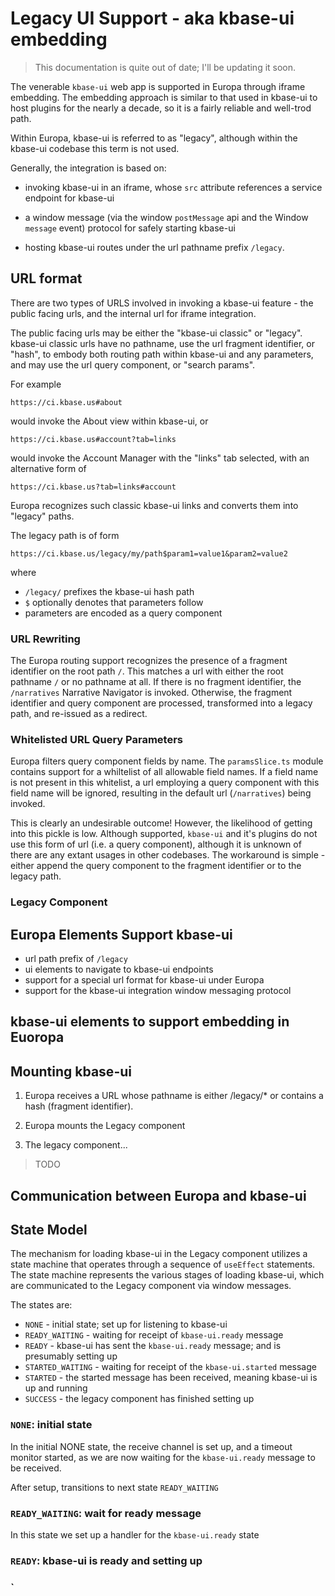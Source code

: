 # Legacy UI Support - aka kbase-ui embedding

> This documentation is quite out of date; I'll be updating it soon.

The venerable `kbase-ui` web app is supported in Europa through iframe
embedding. The embedding approach is similar to that used in kbase-ui to host
plugins for the nearly a decade, so it is a fairly reliable and well-trod path.

Within Europa, kbase-ui is referred to as "legacy", although within the kbase-ui
codebase this term is not used.

Generally, the integration is based on:

*   invoking kbase-ui in an iframe, whose `src` attribute references a service
    endpoint for kbase-ui

*   a window message (via the window `postMessage` api and the Window `message`
    event) protocol for safely starting kbase-ui

*   hosting kbase-ui routes under the url pathname prefix `/legacy`.

## URL format

There are two types of URLS involved in invoking a kbase-ui feature - the public
facing urls, and the internal url for iframe integration.

The public facing urls may be either the "kbase-ui classic" or "legacy".
kbase-ui classic urls have no pathname, use the url fragment identifier, or
"hash", to embody both routing path within kbase-ui and any parameters, and may
use the url query component, or "search params".

For example

```url
https://ci.kbase.us#about
```

would invoke the About view within kbase-ui, or

```url
https://ci.kbase.us#account?tab=links
```

would invoke the Account Manager with the "links" tab selected, with an
alternative form of

```url
https://ci.kbase.us?tab=links#account
```

Europa recognizes such classic kbase-ui links and converts them into "legacy"
paths.

The legacy path is of form

```url
https://ci.kbase.us/legacy/my/path$param1=value1&param2=value2
```

where

* `/legacy/` prefixes the kbase-ui hash path
* `$` optionally denotes that parameters follow
* parameters are encoded as a query component

### URL Rewriting

The Europa routing support recognizes the presence of a fragment identifier on
the root path `/`. This matches a url with either the root pathname `/` or no
pathname at all. If there is no fragment identifier, the `/narratives` Narrative
Navigator is invoked. Otherwise, the fragment identifier and query component are
processed, transformed into a legacy path, and re-issued as a redirect.

### Whitelisted URL Query Parameters

Europa filters query component fields by name. The `paramsSlice.ts` module
contains support for a whiltelist of all allowable field names. If a field name
is not present in this whitelist, a url employing a query component with this
field name will be ignored, resulting in the default url (`/narratives`) being
invoked.

This is clearly an undesirable outcome! However, the likelihood of getting into
this pickle is low. Although supported, `kbase-ui` and it's plugins do not use
this form of url (i.e. a query component), although it is unknown of there are
any extant usages in other codebases. The workaround is simple - either append
the query component to the fragment identifier or to the legacy path.

### Legacy Component

## Europa Elements Support kbase-ui

* url path prefix of `/legacy`
* ui elements to navigate to kbase-ui endpoints
* support for a special url format for kbase-ui under Europa
* support for the kbase-ui integration window messaging protocol

## kbase-ui elements to support embedding in Euoropa

## Mounting kbase-ui

1.  Europa receives a URL whose pathname is either /legacy/\* or contains a hash
    (fragment identifier).

2.  Europa mounts the Legacy component

3.  The legacy component...

> TODO

## Communication between Europa and kbase-ui

## State Model

The mechanism for loading kbase-ui in the Legacy component utilizes a state
machine that operates through a sequence of `useEffect` statements. The state
machine represents the various stages of loading kbase-ui, which are
communicated to the Legacy component via window messages.

The states are:

* `NONE` - initial state; set up for listening to kbase-ui
* `READY_WAITING` - waiting for receipt of `kbase-ui.ready` message
* `READY` - kbase-ui has sent the `kbase-ui.ready` message; and is presumably
    setting up
* `STARTED_WAITING` - waiting for receipt of the `kbase-ui.started` message
* `STARTED` - the started message has been received, meaning kbase-ui is up and
  running
* `SUCCESS` - the legacy component has finished setting up

### `NONE`: initial state

In the initial NONE state, the receive channel is set up, and a timeout monitor
started, as we are now waiting for the `kbase-ui.ready` message to be received.

After setup, transitions to next state `READY_WAITING`

### `READY_WAITING`: wait for ready message

In this state we set up a handler for the `kbase-ui.ready` state

### `READY`: kbase-ui is ready and setting up

### \`
